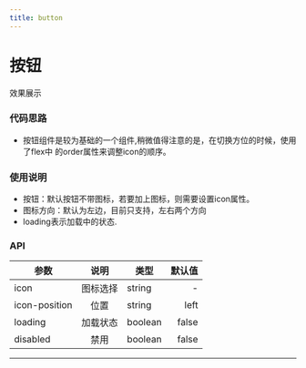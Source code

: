 ```yaml
---
title: button
---
```


# 按钮

效果展示     



<ClientOnly>
<button-demos></button-demos>
</ClientOnly>



### 代码思路

- 按钮组件是较为基础的一个组件,稍微值得注意的是，在切换方位的时候，使用了flex中
  的order属性来调整icon的顺序。

### 使用说明

- 按钮：默认按钮不带图标，若要加上图标，则需要设置icon属性。
- 图标方向：默认为左边，目前只支持，左右两个方向
- loading表示加载中的状态.

### API

| 参数  | 说明 | 类型    | 默认值  |
|-------|:---:|-----------|-------:|
| icon  | 图标选择 | string     | - |
| icon-position | 位置  | string      | left   |
| loading  | 加载状态    | boolean |   false  |
| disabled  | 禁用    |  boolean|   false   |
--------------------- 

